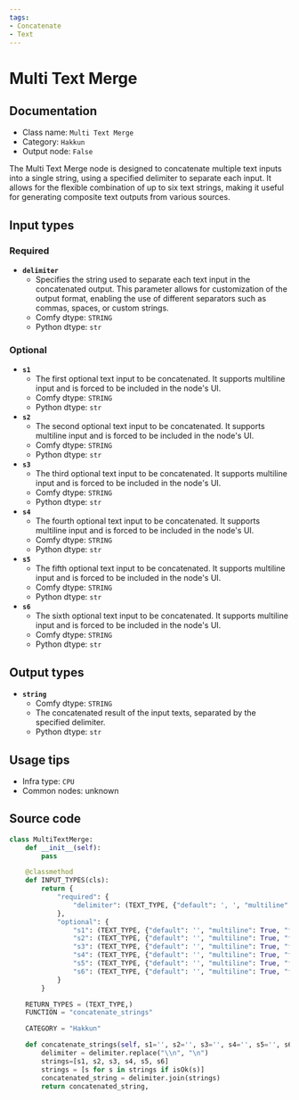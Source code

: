 ```yaml
---
tags:
- Concatenate
- Text
---
```


# Multi Text Merge
## Documentation
- Class name: `Multi Text Merge`
- Category: `Hakkun`
- Output node: `False`

The Multi Text Merge node is designed to concatenate multiple text inputs into a single string, using a specified delimiter to separate each input. It allows for the flexible combination of up to six text strings, making it useful for generating composite text outputs from various sources.
## Input types
### Required
- **`delimiter`**
    - Specifies the string used to separate each text input in the concatenated output. This parameter allows for customization of the output format, enabling the use of different separators such as commas, spaces, or custom strings.
    - Comfy dtype: `STRING`
    - Python dtype: `str`
### Optional
- **`s1`**
    - The first optional text input to be concatenated. It supports multiline input and is forced to be included in the node's UI.
    - Comfy dtype: `STRING`
    - Python dtype: `str`
- **`s2`**
    - The second optional text input to be concatenated. It supports multiline input and is forced to be included in the node's UI.
    - Comfy dtype: `STRING`
    - Python dtype: `str`
- **`s3`**
    - The third optional text input to be concatenated. It supports multiline input and is forced to be included in the node's UI.
    - Comfy dtype: `STRING`
    - Python dtype: `str`
- **`s4`**
    - The fourth optional text input to be concatenated. It supports multiline input and is forced to be included in the node's UI.
    - Comfy dtype: `STRING`
    - Python dtype: `str`
- **`s5`**
    - The fifth optional text input to be concatenated. It supports multiline input and is forced to be included in the node's UI.
    - Comfy dtype: `STRING`
    - Python dtype: `str`
- **`s6`**
    - The sixth optional text input to be concatenated. It supports multiline input and is forced to be included in the node's UI.
    - Comfy dtype: `STRING`
    - Python dtype: `str`
## Output types
- **`string`**
    - Comfy dtype: `STRING`
    - The concatenated result of the input texts, separated by the specified delimiter.
    - Python dtype: `str`
## Usage tips
- Infra type: `CPU`
- Common nodes: unknown


## Source code
```python
class MultiTextMerge:
    def __init__(self):
        pass

    @classmethod
    def INPUT_TYPES(cls):
        return {
            "required": {
                "delimiter": (TEXT_TYPE, {"default": ', ', "multiline": False}),
            },
            "optional": {
                "s1": (TEXT_TYPE, {"default": '', "multiline": True, "forceInput": True}),
                "s2": (TEXT_TYPE, {"default": '', "multiline": True, "forceInput": True}),
                "s3": (TEXT_TYPE, {"default": '', "multiline": True, "forceInput": True}),
                "s4": (TEXT_TYPE, {"default": '', "multiline": True, "forceInput": True}),
                "s5": (TEXT_TYPE, {"default": '', "multiline": True, "forceInput": True}),
                "s6": (TEXT_TYPE, {"default": '', "multiline": True, "forceInput": True}),
            }
        }

    RETURN_TYPES = (TEXT_TYPE,)
    FUNCTION = "concatenate_strings"

    CATEGORY = "Hakkun"

    def concatenate_strings(self, s1='', s2='', s3='', s4='', s5='', s6='', delimiter="_"):
        delimiter = delimiter.replace("\\n", "\n")
        strings=[s1, s2, s3, s4, s5, s6]
        strings = [s for s in strings if isOk(s)]
        concatenated_string = delimiter.join(strings)
        return concatenated_string,

```
